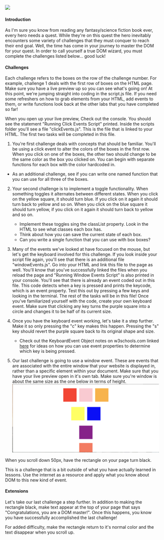 
![](https://media.gettyimages.com/photos/man-jumping-against-sky-during-sunset-picture-id728921339)
#### Introduction
As I'm sure you know from reading any fantasy/science fiction book ever, every hero needs a quest. While they're on this quest the hero inevitably encounters some variety of challenges that they must conquer to reach their end goal. Well, the time has come in your journey to master the DOM for your quest. In order to call yourself a true DOM wizard, you must complete the challenges listed below... good luck!

#### Challenges
Each challenge refers to the boxes on the row of the challenge number. For example, challenge 1 deals with the first row of boxes on the HTML page. Make sure you have a live preview up so you can see what's going on! At this point, we're jumping straight into coding in the script.js file. If you need some refreshers on how to grab elements from your HTML, add events to them, or write functions look back at the other labs that you have completed so far!

When you open up your live preview, Check out the console. You should see the statement "Running Click Events Script" printed. Inside the scripts folder you'll see a file "clickEvents.js". This is the file that is linked to your HTML. The first two tasks will be completed in this file.

1. You're first challenge deals with concepts that should be familiar. You'll be using a click event to alter the colors of the boxes in the first row. When you click on one of the boxes, the other two should change to be the same color as the box you clicked on. You can begin with separate functions for each box with the color hardcoded in.
  * As an additional challenge, see if you can write one named function that you can use for all three of the boxes.

2. Your second challenge is to implement a toggle functionality. When something toggles it alternates between different states. When you click on the yellow square, it should turn blue. If you click on it again it should turn back to yellow and so on. When you click on the blue square it should turn yellow, if you click on it again it should turn back to yellow and so on.
    * Implement these toggles sing the classList property. Look in the HTML to see what classes each box has.
    * Think about how you can save the current state of each box.
    * Can you write a single function that you can use with box boxes?

3. Many of the events we've looked at have focused on the mouse, but let's get the keyboard involved for this challenge. If you look inside your script file again, you'll see that there is an additional file "windowEvents.js". Go into your HTML and link this file to the page as well. You'll know that you've successfully linked the files when you reload the page and "Running Window Events Script" is also printed in your console. You'll see that there is already an event coded out in this file. This code detects when a key is pressed and prints the keycode, which is an event property. Test this out by pressing a few keys and looking in the terminal. The rest of the tasks will be in this file! Once you've familiarized yourself with the code, create your own keyboard event. Make sure that clicking any key turns the purple square into a circle and changes it to be half of its current size.

4. Once you have the keyboard event working, let's take it a step further. Make it so only pressing the "c" key makes this happen. Pressing the "s" key should revert the purple square back to its original shape and size.
    * Check out the KeyboardEvent Object notes on w3schools.com linked [here](https://www.w3schools.com/jsref/obj_keyboardevent.asp) for ideas on how you can use event properties to determine which key is being pressed.

5. Our last challenge is going to use a window event. These are events that are associated with the entire window that your website is displayed in, rather than a specific element within your document. Make sure that you have your live preview open in it's own tab. Make sure you're window is about the same size as the one below in terms of height.
![](screensize.png)

  When you scroll down 50px, have the rectangle on your page turn black.

  This is a challenge that is a bit outside of what you have actually learned in lessons. Use the internet as a resource and apply what you know about DOM to this new kind of event.


#### Extensions
Let's take our last challenge a step further. In addition to making the rectangle black, make text appear at the top of your page that says "Congratulations, you are a DOM master!". Once this happens, you know you have successfully accomplished the last challenge!

For added difficulty, make the rectangle return to it's normal color and the text disappear when you scroll up.
